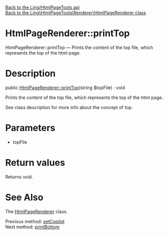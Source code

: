 [Back to the Ling/HtmlPageTools api](https://github.com/lingtalfi/HtmlPageTools/blob/master/doc/api/Ling/HtmlPageTools.md)<br>
[Back to the Ling\HtmlPageTools\Renderer\HtmlPageRenderer class](https://github.com/lingtalfi/HtmlPageTools/blob/master/doc/api/Ling/HtmlPageTools/Renderer/HtmlPageRenderer.md)


HtmlPageRenderer::printTop
================



HtmlPageRenderer::printTop — Prints the content of the top file, which represents the top of the html page.




Description
================


public [HtmlPageRenderer::printTop](https://github.com/lingtalfi/HtmlPageTools/blob/master/doc/api/Ling/HtmlPageTools/Renderer/HtmlPageRenderer/printTop.md)(string $topFile) : void




Prints the content of the top file, which represents the top of the html page.

See class description for more info about the concept of top.




Parameters
================


- topFile

    


Return values
================

Returns void.








See Also
================

The [HtmlPageRenderer](https://github.com/lingtalfi/HtmlPageTools/blob/master/doc/api/Ling/HtmlPageTools/Renderer/HtmlPageRenderer.md) class.

Previous method: [setCopilot](https://github.com/lingtalfi/HtmlPageTools/blob/master/doc/api/Ling/HtmlPageTools/Renderer/HtmlPageRenderer/setCopilot.md)<br>Next method: [printBottom](https://github.com/lingtalfi/HtmlPageTools/blob/master/doc/api/Ling/HtmlPageTools/Renderer/HtmlPageRenderer/printBottom.md)<br>


